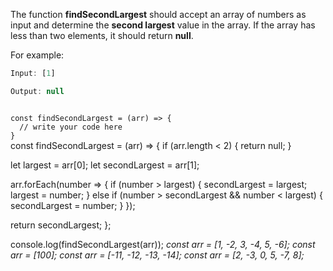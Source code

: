 The function **findSecondLargest** should accept an array
of numbers as input and determine the
**second largest** value in the array.
If the array has less than two elements,
it should return **null**.

For example:
```js
Input: [1]

Output: null
```
<codeblock language="javascript" type="exercise" testMode="multipleInput">
<code>
const findSecondLargest = (arr) => {
  // write your code here
}
</code>

<solution>
const findSecondLargest = (arr) => {
  if (arr.length < 2) {
    return null;
  }

  let largest = arr[0];
  let secondLargest = arr[1];

  arr.forEach(number => {
    if (number > largest) {
      secondLargest = largest;
      largest = number;
    } else if (number > secondLargest && number < largest) {
      secondLargest = number;
    }
  });

  return secondLargest;
};
</solution>

<testcases>
<caller>
console.log(findSecondLargest(arr));
</caller>
<testcase>
<i>
const arr = [1, -2, 3, -4, 5, -6];
</i>
</testcase>
<testcase>
<i>
const arr = [100];
</i>
</testcase>
<testcase>
<i>
const arr = [-11, -12, -13, -14];
</i>
</testcase>
<testcase>
<i>
const arr = [2, -3, 0, 5, -7, 8];
</i>
</testcase>
</testcases>
</codeblock>
